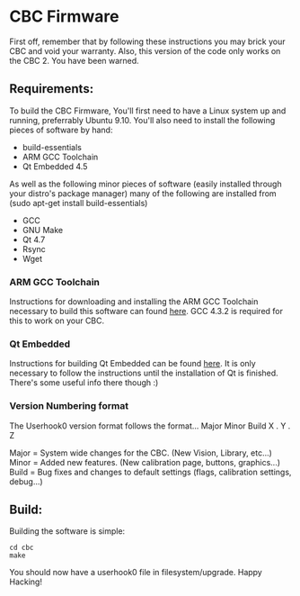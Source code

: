 CBC Firmware
============
First off, remember that by following these instructions you may brick your CBC and void your warranty.  Also, this version of the code only works on the CBC 2.  You have been warned.

Requirements:
-------------
To build the CBC Firmware, You'll first need to have a Linux system up and running, preferrably Ubuntu 9.10.  You'll also need to install the following pieces of software by hand:

* build-essentials
* ARM GCC Toolchain
* Qt Embedded 4.5

As well as the following minor pieces of software (easily installed through your distro's package manager) many of the following are installed from (sudo apt-get install build-essentials)

* GCC
* GNU Make
* Qt 4.7
* Rsync
* Wget

### ARM GCC Toolchain ###
Instructions for downloading and installing the ARM GCC Toolchain necessary to build this software can found [here](http://wiki.chumby.com/mediawiki/index.php/GNU_Toolchain).  GCC 4.3.2 is required for this to work on your CBC.

### Qt Embedded ###
Instructions for building Qt Embedded can be found [here](http://www.jespersaur.com/drupal/node/30).  It is only necessary to follow the instructions until the installation of Qt is finished.  There's some useful info there though :)

### Version Numbering format ###
The Userhook0 version format follows the format...
	Major	Minor	Build
	  X   .   Y   .   Z

Major = System wide changes for the CBC. (New Vision, Library, etc...)
Minor = Added new features. (New calibration page, buttons, graphics...)
Build = Bug fixes and changes to default settings (flags, calibration settings, debug...)


Build:
---------

Building the software is simple:

    cd cbc
    make

You should now have a userhook0 file in filesystem/upgrade.  Happy Hacking!

